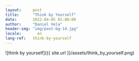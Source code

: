 ```yaml
---
layout:     post
title:      "Think by Yourself"
date:       2022-04-05 01:00:00
author:     "Daniel Vela"
header-img: "img/post-bg-14.jpg"
locale:       en
lang-ref:   think-by-yourself
---
```


![think by yourself]({{ site.url }}/assets/think_by_yourself.png)